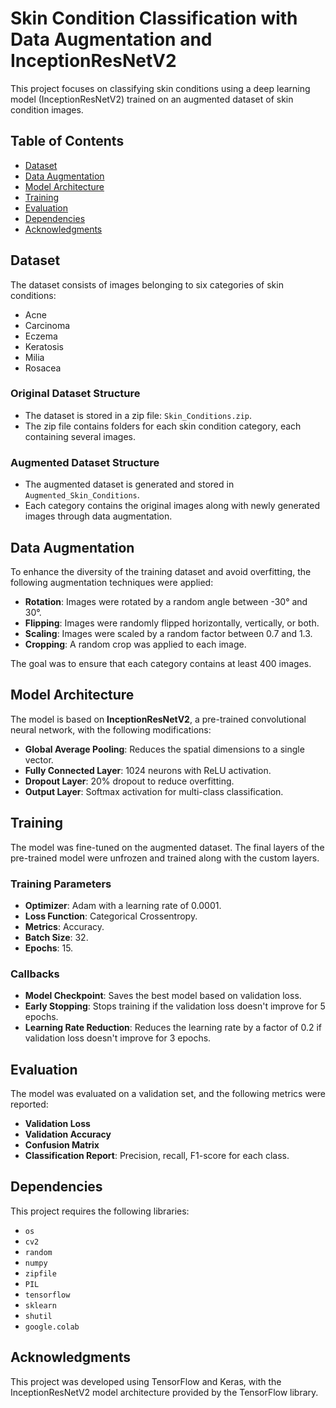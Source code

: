# Skin Condition Classification with Data Augmentation and InceptionResNetV2

This project focuses on classifying skin conditions using a deep learning model (InceptionResNetV2) trained on an augmented dataset of skin condition images.

## Table of Contents
- [Dataset](#dataset)
- [Data Augmentation](#data-augmentation)
- [Model Architecture](#model-architecture)
- [Training](#training)
- [Evaluation](#evaluation)
- [Dependencies](#dependencies)
- [Acknowledgments](#acknowledgments)

## Dataset
The dataset consists of images belonging to six categories of skin conditions:
- Acne
- Carcinoma
- Eczema
- Keratosis
- Milia
- Rosacea

### Original Dataset Structure
- The dataset is stored in a zip file: `Skin_Conditions.zip`.
- The zip file contains folders for each skin condition category, each containing several images.

### Augmented Dataset Structure
- The augmented dataset is generated and stored in `Augmented_Skin_Conditions`.
- Each category contains the original images along with newly generated images through data augmentation.

## Data Augmentation
To enhance the diversity of the training dataset and avoid overfitting, the following augmentation techniques were applied:
- **Rotation**: Images were rotated by a random angle between -30° and 30°.
- **Flipping**: Images were randomly flipped horizontally, vertically, or both.
- **Scaling**: Images were scaled by a random factor between 0.7 and 1.3.
- **Cropping**: A random crop was applied to each image.

The goal was to ensure that each category contains at least 400 images.

## Model Architecture
The model is based on **InceptionResNetV2**, a pre-trained convolutional neural network, with the following modifications:
- **Global Average Pooling**: Reduces the spatial dimensions to a single vector.
- **Fully Connected Layer**: 1024 neurons with ReLU activation.
- **Dropout Layer**: 20% dropout to reduce overfitting.
- **Output Layer**: Softmax activation for multi-class classification.

## Training
The model was fine-tuned on the augmented dataset. The final layers of the pre-trained model were unfrozen and trained along with the custom layers.

### Training Parameters
- **Optimizer**: Adam with a learning rate of 0.0001.
- **Loss Function**: Categorical Crossentropy.
- **Metrics**: Accuracy.
- **Batch Size**: 32.
- **Epochs**: 15.

### Callbacks
- **Model Checkpoint**: Saves the best model based on validation loss.
- **Early Stopping**: Stops training if the validation loss doesn't improve for 5 epochs.
- **Learning Rate Reduction**: Reduces the learning rate by a factor of 0.2 if validation loss doesn't improve for 3 epochs.

## Evaluation
The model was evaluated on a validation set, and the following metrics were reported:
- **Validation Loss**
- **Validation Accuracy**
- **Confusion Matrix**
- **Classification Report**: Precision, recall, F1-score for each class.

## Dependencies
This project requires the following libraries:
- `os`
- `cv2`
- `random`
- `numpy`
- `zipfile`
- `PIL`
- `tensorflow`
- `sklearn`
- `shutil`
- `google.colab`

## Acknowledgments
This project was developed using TensorFlow and Keras, with the InceptionResNetV2 model architecture provided by the TensorFlow library.
